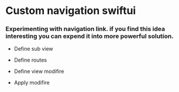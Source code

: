 # Custom navigation swiftui


### Experimenting with navigation link. if you find this idea interesting you can expend it into more powerful solution.


- Define sub view
- Define routes
- Define view modifire

- Apply modifire
